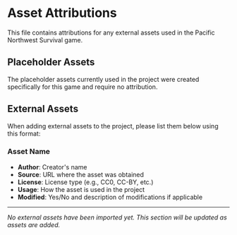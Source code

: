 # Asset Attributions

This file contains attributions for any external assets used in the Pacific Northwest Survival game.

## Placeholder Assets

The placeholder assets currently used in the project were created specifically for this game and require no attribution.

## External Assets

When adding external assets to the project, please list them below using this format:

### Asset Name
- **Author**: Creator's name
- **Source**: URL where the asset was obtained
- **License**: License type (e.g., CC0, CC-BY, etc.)
- **Usage**: How the asset is used in the project
- **Modified**: Yes/No and description of modifications if applicable

---

*No external assets have been imported yet. This section will be updated as assets are added.*